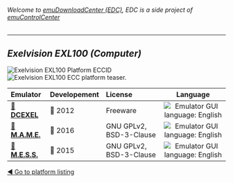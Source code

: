 ###### Welcome to [emuDownloadCenter (EDC)](https://github.com/PhoenixInteractiveNL/emuDownloadCenter/wiki/), EDC is a side project of [emuControlCenter](https://github.com/PhoenixInteractiveNL/emuControlCenter/wiki/)
***
## _Exelvision EXL100 (Computer)_
![](https://raw.githubusercontent.com/wiki/PhoenixInteractiveNL/emuDownloadCenter/images_platform/ecc_exl100_cell.png "Exelvision EXL100 Platform ECCID")
![](https://raw.githubusercontent.com/wiki/PhoenixInteractiveNL/emuDownloadCenter/images_platform/ecc_exl100_teaser.png "Exelvision EXL100 ECC platform teaser.")

| Emulator | Developement | License | Language |
|:---------|:-------------|:--------|:--------:|
| [:file_folder: **DCEXEL**](https://github.com/PhoenixInteractiveNL/emuDownloadCenter/wiki/Emulator-dcexel#menu) | :red_circle: 2012 | Freeware | ![](https://raw.githubusercontent.com/wiki/PhoenixInteractiveNL/emuDownloadCenter/images_flags/icon_flag_EN_24.png "Emulator GUI language: English") |
| [:file_folder: **M.A.M.E.**](https://github.com/PhoenixInteractiveNL/emuDownloadCenter/wiki/Emulator-mame#menu) | :large_blue_circle: 2016 | GNU GPLv2, BSD-3-Clause | ![](https://raw.githubusercontent.com/wiki/PhoenixInteractiveNL/emuDownloadCenter/images_flags/icon_flag_EN_24.png "Emulator GUI language: English") |
| [:file_folder: **M.E.S.S.**](https://github.com/PhoenixInteractiveNL/emuDownloadCenter/wiki/Emulator-mess#menu) | :large_blue_circle: 2015 | GNU GPLv2, BSD-3-Clause | ![](https://raw.githubusercontent.com/wiki/PhoenixInteractiveNL/emuDownloadCenter/images_flags/icon_flag_EN_24.png "Emulator GUI language: English") |

[:arrow_backward: Go to platform listing](https://github.com/PhoenixInteractiveNL/emuDownloadCenter/wiki/EDC-Platform-List)
